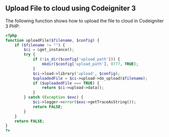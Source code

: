 
## Upload File to cloud using Codeigniter 3

The following function shows how to upload the file to cloud in Codeigniter 3 PHP:

```php
<?php
function uploadFile($filename, $config) {
    if ($filename != "") {
        $ci = &get_instance();
        try {
            if (!is_dir($config['upload_path'])) {
                mkdir($config['upload_path'], 0777, TRUE);
            }
            $ci->load->library('upload', $config);
            $uploadedFile = $ci->upload->do_upload($filename);
            if ($uploadedFile === TRUE) {
                return $ci->upload->data();
            }
        } catch (Exception $exc) {
            $ci->logger->error($exc->getTraceAsString());
            return FALSE;
        }
    }
    return FALSE;
}
?>
```